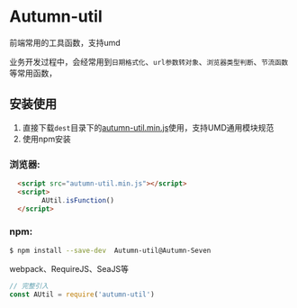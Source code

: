 # Autumn-util
前端常用的工具函数，支持umd


业务开发过程中，会经常用到`日期格式化`、`url参数转对象`、`浏览器类型判断`、`节流函数`等常用函数，

##  安装使用

1. 直接下载`dest`目录下的[autumn-util.min.js](https://github.com/Autumn-Seven/Autumn-util/blob/master/dest/autumn-util.min.js)使用，支持UMD通用模块规范
2. 使用npm安装

### 浏览器:
``` html
  <script src="autumn-util.min.js"></script>
  <script>
        AUtil.isFunction()
  </script>
```

### npm:
``` bash
$ npm install --save-dev  Autumn-util@Autumn-Seven
```

webpack、RequireJS、SeaJS等

``` javascript
// 完整引入
const AUtil = require('autumn-util')

```



